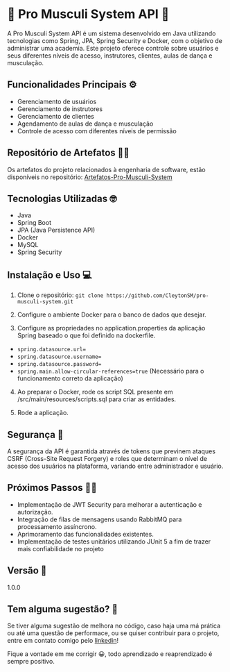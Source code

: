 # 💪 Pro Musculi System API 💪

A Pro Musculi System API é um sistema desenvolvido em Java utilizando tecnologias como Spring, JPA, Spring Security e Docker, com o objetivo de administrar uma academia. Este projeto oferece controle sobre usuários e seus diferentes níveis de acesso, instrutores, clientes, aulas de dança e musculação.

## Funcionalidades Principais ⚙

- Gerenciamento de usuários
- Gerenciamento de instrutores
- Gerenciamento de clientes
- Agendamento de aulas de dança e musculação
- Controle de acesso com diferentes níveis de permissão

## Repositório de Artefatos 👷‍♂️

Os artefatos do projeto relacionados à engenharia de software, estão disponíveis no repositório: [Artefatos-Pro-Musculi-System](https://github.com/CleytonSM/Artefatos-Pro-Musculi-System)

## Tecnologias Utilizadas 🤓

- Java
- Spring Boot
- JPA (Java Persistence API)
- Docker
- MySQL
- Spring Security

## Instalação e Uso 💻

1. Clone o repositório:
`git clone https://github.com/CleytonSM/pro-musculi-system.git`
2. Configure o ambiente Docker para o banco de dados que desejar.

3. Configure as propriedades no application.properties da aplicação Spring baseado o que foi definido na dockerfile. 
- `spring.datasource.url=`
- `spring.datasource.username=`
- `spring.datasource.password=`
- `spring.main.allow-circular-references=true` (Necessário para o funcionamento correto da aplicação)

4. Ao preparar o Docker, rode os script SQL presente em /src/main/resources/scripts.sql para criar as entidades.

5. Rode a aplicação. 

## Segurança 🔐

A segurança da API é garantida através de tokens que previnem ataques CSRF (Cross-Site Request Forgery) e roles que determinam o nível de acesso dos usuários na plataforma, variando entre administrador e usuário.

## Próximos Passos 👨‍💻

- Implementação de JWT Security para melhorar a autenticação e autorização.
- Integração de filas de mensagens usando RabbitMQ para processamento assíncrono.
- Aprimoramento das funcionalidades existentes.
- Implementação de testes unitários utilizando JUnit 5 a fim de trazer mais confiabilidade no projeto

## Versão 💪
1.0.0

## Tem alguma sugestão? 🙂
Se tiver alguma sugestão de melhora no código, caso haja uma má prática ou até uma questão de performace, ou se quiser contribuir para o projeto, entre em contato comigo pelo [linkedin](https://www.linkedin.com/in/cleyton-souza-martins/)!

Fique a vontade em me corrigir 😀, todo aprendizado e reaprendizado é sempre positivo.
